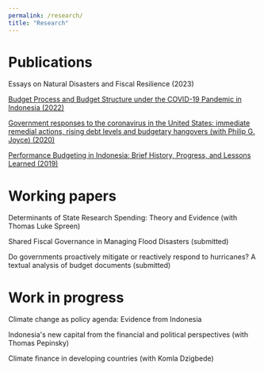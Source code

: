 ```yaml
---
permalink: /research/
title: "Research"
---
```


Publications
===
Essays on Natural Disasters and Fiscal Resilience (2023)

[Budget Process and Budget Structure under the COVID-19 Pandemic in Indonesia (2022)](https://docs.google.com/gview?embedded=true&url=https://asuryoprabowo.github.io/files/2022_SuryoPrabowo.pdf)

[Government responses to the coronavirus in the United States: immediate remedial actions, rising debt levels and budgetary hangovers (with Philip G. Joyce) (2020)](https://docs.google.com/gview?embedded=true&url=https://asuryoprabowo.github.io/files/2020_Joyce_SuryoPrabowo.pdf)

[Performance Budgeting in Indonesia: Brief History, Progress, and Lessons Learned (2019)](https://docs.google.com/gview?embedded=true&url=https://asuryoprabowo.github.io/files/2019_SuryoPrabowo.pdf)


Working papers
===
Determinants of State Research Spending: Theory and Evidence (with Thomas Luke Spreen)

Shared Fiscal Governance in Managing Flood Disasters (submitted)

Do governments proactively mitigate or reactively respond to hurricanes? A textual analysis of budget documents (submitted)



Work in progress
===
Climate change as policy agenda: Evidence from Indonesia

Indonesia's new capital from the financial and political perspectives (with Thomas Pepinsky)

Climate finance in developing countries (with Komla Dzigbede)
